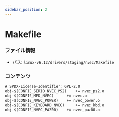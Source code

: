```yaml
---
sidebar_position: 2
---
```

# Makefile

### ファイル情報

- パス: `linux-v6.12/drivers/staging/nvec/Makefile`

### コンテンツ

```txt
# SPDX-License-Identifier: GPL-2.0
obj-$(CONFIG_SERIO_NVEC_PS2)	+= nvec_ps2.o
obj-$(CONFIG_MFD_NVEC)		+= nvec.o
obj-$(CONFIG_NVEC_POWER) 	+= nvec_power.o
obj-$(CONFIG_KEYBOARD_NVEC) 	+= nvec_kbd.o
obj-$(CONFIG_NVEC_PAZ00) 	+= nvec_paz00.o

```
